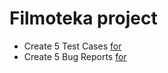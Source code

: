# Filmoteka project
+ Create 5 Test Cases [for](https://goitstudentsworks.github.io/js_70_melvinsz/)
+ Create 5 Bug Reports [for](https://goitstudentsworks.github.io/js_70_melvinsz/) 
